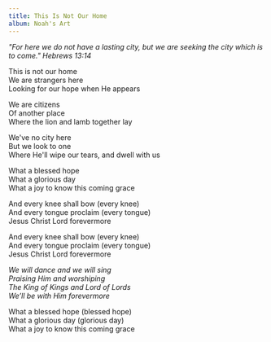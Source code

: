 ```yaml
---
title: This Is Not Our Home
album: Noah's Art
---
```

_"For here we do not have a lasting city, but we are seeking the city which is to come." Hebrews 13:14_

This is not our home  
We are strangers here  
Looking for our hope when He appears  

We are citizens  
Of another place  
Where the lion and lamb together lay  

We've no city here  
But we look to one  
Where He'll wipe our tears, and dwell with us  

What a blessed hope  
What a glorious day  
What a joy to know this coming grace  

And every knee shall bow (every knee)  
And every tongue proclaim (every tongue)  
Jesus Christ Lord forevermore  

And every knee shall bow (every knee)  
And every tongue proclaim (every tongue)  
Jesus Christ Lord forevermore  

_We will dance and we will sing  
Praising Him and worshiping  
The King of Kings and Lord of Lords  
We’ll be with Him forevermore_  

What a blessed hope (blessed hope)  
What a glorious day (glorious day)  
What a joy to know this coming grace  